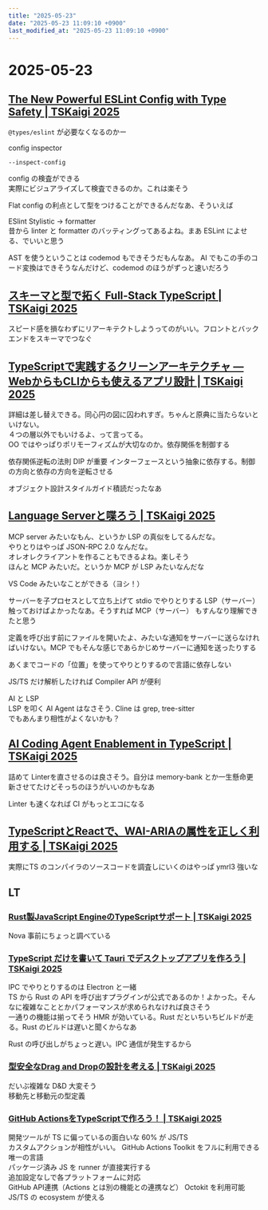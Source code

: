 ```yaml
---
title: "2025-05-23"
date: "2025-05-23 11:09:10 +0900"
last_modified_at: "2025-05-23 11:09:10 +0900"
---
```


# 2025-05-23
## [The New Powerful ESLint Config with Type Safety | TSKaigi 2025](https://2025.tskaigi.org/talks/antfu)
`@types/eslint` が必要なくなるのかー  

config inspector

```
--inspect-config
```

config の検査ができる  
実際にビジュアライズして検査できるのか。これは楽そう  

Flat config の利点として型をつけることができるんだなあ、そういえば

ESlint Stylistic -> formatter  
昔から linter と formatter のバッティングってあるよね。まあ ESLint によせる、でいいと思う  

AST を使うということは codemod もできそうだもんなあ。
AI でもこの手のコード変換はできそうなんだけど、codemod のほうがずっと速いだろう  

## [スキーマと型で拓く Full-Stack TypeScript | TSKaigi 2025](https://2025.tskaigi.org/talks/Altech_2015)
スピード感を損なわずにリアーキテクトしようってのがいい。フロントとバックエンドをスキーマでつなぐ

## [TypeScriptで実践するクリーンアーキテクチャ ― WebからもCLIからも使えるアプリ設計 | TSKaigi 2025](https://2025.tskaigi.org/talks/panda-program)
詳細は差し替えできる。同心円の図に囚われすぎ。ちゃんと原典に当たらないといけない。  
４つの層以外でもいけるよ、って言ってる。  
OO ではやっぱりポリモーフィズムが大切なのか。依存関係を制御する  

依存関係逆転の法則 DIP が重要
インターフェースという抽象に依存する。制御の方向と依存の方向を逆転させる  

オブジェクト設計スタイルガイド積読だったなあ  

## [Language Serverと喋ろう | TSKaigi 2025](https://2025.tskaigi.org/talks/pizzacat83b)
MCP server みたいなもん、というか LSP の真似をしてるんだな。  
やりとりはやっぱ JSON-RPC 2.0 なんだな。  
オレオレクライアントを作ることもできるよね。楽しそう  
ほんと MCP みたいだ。というか MCP が LSP みたいなんだな  

VS Code みたいなことができる（ヨシ！）  

サーバーを子プロセスとして立ち上げて stdio でやりとりする
LSP（サーバー）触っておけばよかったなあ。そうすれば MCP（サーバー） もすんなり理解できたと思う

定義を呼び出す前にファイルを開いたよ、みたいな通知をサーバーに送らなければいけない。MCP でもそんな感じであらかじめサーバーに通知を送ったりする  

あくまでコードの「位置」を使ってやりとりするので言語に依存しない  

JS/TS だけ解析したければ Compiler API が便利  

AI と LSP  
LSP を叩く AI Agent はなさそう. Cline は grep, tree-sitter  
でもあんまり相性がよくないかも？  

## [AI Coding Agent Enablement in TypeScript | TSKaigi 2025](https://2025.tskaigi.org/talks/yukukotani)
詰めて Linterを直させるのは良さそう。自分は memory-bank とか一生懸命更新させてたけどそっちのほうがいいのかもなあ


Linter も速くなれば CI がもっとエコになる

## [TypeScriptとReactで、WAI-ARIAの属性を正しく利用する | TSKaigi 2025](https://2025.tskaigi.org/talks/ymrl)
実際にTS のコンパイラのソースコードを調査しにいくのはやっぱ ymrl3 強いな

## LT
### [Rust製JavaScript EngineのTypeScriptサポート | TSKaigi 2025](https://2025.tskaigi.org/talks/yossydev)
Nova 事前にちょっと調べている

### [TypeScript だけを書いて Tauri でデスクトップアプリを作ろう | TSKaigi 2025](https://2025.tskaigi.org/talks/tris5572)
IPC でやりとりするのは Electron と一緒  
TS から Rust の API を呼び出すプラグインが公式であるのか！よかった。そんなに複雑なこととかパフォーマンスが求められなければ良さそう  
一通りの機能は揃ってそう HMR が効いている。Rust だといちいちビルドが走る。Rust のビルドは遅いと聞くからなあ  

Rust の呼び出しがちょっと遅い。IPC 通信が発生するから  

### [型安全なDrag and Dropの設計を考える | TSKaigi 2025](https://2025.tskaigi.org/talks/yudppp)
だいぶ複雑な D&D 大変そう  
移動先と移動元の型定義

### [GitHub ActionsをTypeScriptで作ろう！ | TSKaigi 2025](https://2025.tskaigi.org/talks/paper2parasol)
開発ツールが TS に偏っているの面白いな 60% が JS/TS  
カスタムアクションが相性がいい。 GitHub Actions Toolkit をフルに利用できる唯一の言語  
パッケージ済み JS を runner が直接実行する  
追加設定なしで各プラットフォームに対応  
GitHub API連携（Actions とは別の機能との連携など） Octokit を利用可能  
JS/TS の ecosystem が使える


